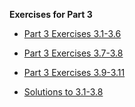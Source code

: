 
**Exercises for Part 3**

* [Part 3 Exercises 3.1-3.6](https://fullstackopen.com/en/part3/node_js_and_express#exercises-3-1-3-6)
* [Part 3 Exercises 3.7-3.8](https://fullstackopen.com/en/part3/node_js_and_express#exercises-3-7-3-8)
* [Part 3 Exercises 3.9-3.11](https://fullstackopen.com/en/part3/deploying_app_to_internet#exercises-3-9-3-11)  

* [Solutions to 3.1-3.8](phonebook_backend)
